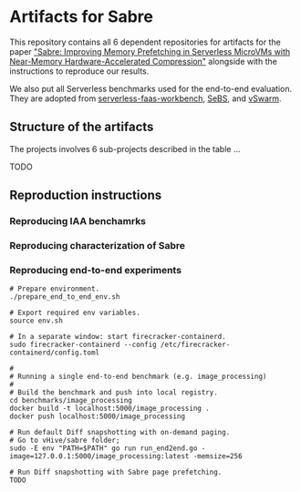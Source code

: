 # Artifacts for Sabre

This repository contains all 6 dependent repositories for artifacts for the paper ["Sabre: Improving Memory Prefetching in Serverless MicroVMs with Near-Memory Hardware-Accelerated Compression"]() alongside with the instructions to reproduce our results.

We also put all Serverless benchmarks used for the end-to-end evaluation. They are adopted from [serverless-faas-workbench](https://github.com/ddps-lab/serverless-faas-workbench), [SeBS](https://github.com/spcl/serverless-benchmarks), and [vSwarm](https://github.com/vhive-serverless/vSwarm).

## Structure of the artifacts

The projects involves 6 sub-projects described in the table ...

TODO

## Reproduction instructions

### Reproducing IAA benchamrks

### Reproducing characterization of Sabre

### Reproducing end-to-end experiments

```
# Prepare environment.
./prepare_end_to_end_env.sh

# Export required env variables.
source env.sh

# In a separate window: start firecracker-containerd.
sudo firecracker-containerd --config /etc/firecracker-containerd/config.toml

#
# Running a single end-to-end benchmark (e.g. image_processing)
#
# Build the benchmark and push into local registry.
cd benchmarks/image_processing
docker build -t localhost:5000/image_processing .
docker push localhost:5000/image_processing

# Run default Diff snapshotting with on-demand paging.
# Go to vHive/sabre folder;
sudo -E env "PATH=$PATH" go run run_end2end.go -image=127.0.0.1:5000/image_processing:latest -memsize=256

# Run Diff snapshotting with Sabre page prefetching.
TODO
```
